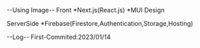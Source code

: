 --Using Image--
Front
*Next.js(React.js)
*MUI Design

ServerSide
*Firebase(Firestore,Authentication,Storage,Hosting)

--Log--
First-Commited:2023/01/14
